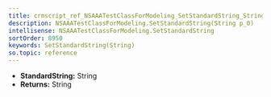 ```yaml
---
title: crmscript_ref_NSAAATestClassForModeling_SetStandardString_String_p_0
description: NSAAATestClassForModeling.SetStandardString(String p_0)
intellisense: NSAAATestClassForModeling.SetStandardString
sortOrder: 8950
keywords: SetStandardString(String)
so.topic: reference
---
```



* **StandardString:** String
* **Returns:** String


